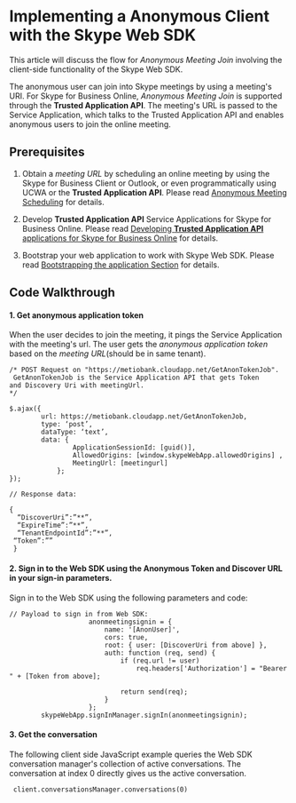 # Implementing a Anonymous Client with the Skype Web SDK

This article will discuss the flow for _Anonymous Meeting Join_ involving the client-side functionality
of the Skype Web SDK.  

The anonymous user can join into Skype meetings by using a meeting's URI. For Skype for Business Online,
_Anonymous Meeting Join_ is supported through the **Trusted Application API**. The meeting's URL is passed to the Service Application, which talks to the Trusted 
Application API and enables anonymous users to join the online meeting.



## Prerequisites

1. Obtain a _meeting URL_ by scheduling an online meeting 
by using the Skype for Business Client or Outlook, or even programmatically using 
UCWA or the **Trusted Application API**. Please read [Anonymous Meeting Scheduling](./AnonymousMeetingSchedule.md) for details. 

2. Develop **Trusted Application API** Service Applications for Skype for Business Online. Please read [ Developing **Trusted Application API** applications for Skype for Business Online](./AADS2S.md) for details.

3. Bootstrap your web application to work with Skype Web SDK. Please read [Bootstrapping the application Section](https://msdn.microsoft.com/en-us/skype/websdk/docs/gettingstarted#sectionSection2) for details.

## Code Walkthrough

#### 1. Get anonymous application token

When the user decides to join the meeting, it pings the Service Application with the meeting's url.
The user gets the _anonymous application token_ based on the _meeting URL_(should be in same tenant).

```
/* POST Request on "https://metiobank.cloudapp.net/GetAnonTokenJob".
 GetAnonTokenJob is the Service Application API that gets Token 
and Discovery Uri with meetingUrl.
*/ 

$.ajax({
        url: https://metiobank.cloudapp.net/GetAnonTokenJob,
        type: ‘post’,
        dataType: ‘text’,
        data: {
                ApplicationSessionId: [guid()],
                AllowedOrigins: [window.skypeWebApp.allowedOrigins] ,
                MeetingUrl: [meetingurl]
            }; 
});  

// Response data:

{
  “DiscoverUri”:”**”,
  “ExpireTime”:”**”,
  “TenantEndpointId”:”**”,
 “Token”:”” 
 }
```
#### 2. Sign in to the Web SDK using the Anonymous Token and Discover URL in your sign-in parameters.
Sign in to the Web SDK using the following parameters and code:

```
// Payload to sign in from Web SDK:
                    anonmeetingsignin = {
                        name: '[AnonUser]',
                        cors: true,
                        root: { user: [DiscoverUri from above] },
                        auth: function (req, send) {
                            if (req.url != user)
                                req.headers['Authorization'] = "Bearer " + [Token from above];
 
                            return send(req);
                        }
                    };
        skypeWebApp.signInManager.signIn(anonmeetingsignin);
```

#### 3. Get the conversation
The following client side JavaScript example queries the Web SDK conversation manager's
collection of active conversations. The conversation at index 0 directly gives us the active conversation.

```
 client.conversationsManager.conversations(0)
```


